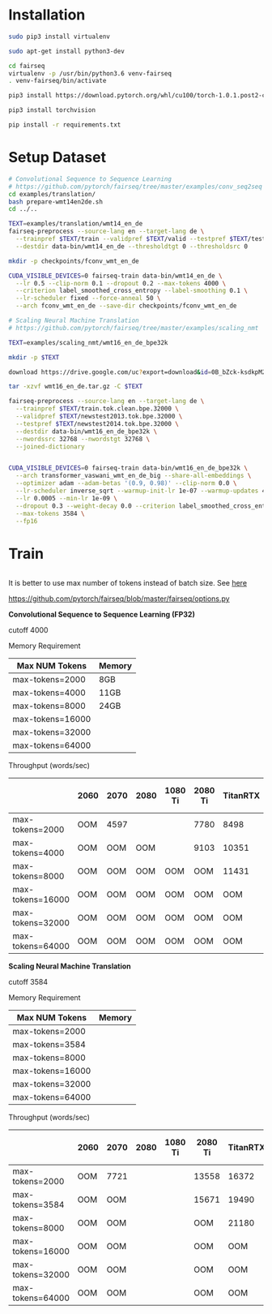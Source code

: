Installation
===

```bash
sudo pip3 install virtualenv

sudo apt-get install python3-dev

cd fairseq
virtualenv -p /usr/bin/python3.6 venv-fairseq
. venv-fairseq/bin/activate

pip3 install https://download.pytorch.org/whl/cu100/torch-1.0.1.post2-cp36-cp36m-linux_x86_64.whl

pip3 install torchvision

pip install -r requirements.txt

```


Setup Dataset
===


```bash
# Convolutional Sequence to Sequence Learning
# https://github.com/pytorch/fairseq/tree/master/examples/conv_seq2seq
cd examples/translation/
bash prepare-wmt14en2de.sh
cd ../..

TEXT=examples/translation/wmt14_en_de
fairseq-preprocess --source-lang en --target-lang de \
  --trainpref $TEXT/train --validpref $TEXT/valid --testpref $TEXT/test \
  --destdir data-bin/wmt14_en_de --thresholdtgt 0 --thresholdsrc 0

mkdir -p checkpoints/fconv_wmt_en_de

CUDA_VISIBLE_DEVICES=0 fairseq-train data-bin/wmt14_en_de \
  --lr 0.5 --clip-norm 0.1 --dropout 0.2 --max-tokens 4000 \
  --criterion label_smoothed_cross_entropy --label-smoothing 0.1 \
  --lr-scheduler fixed --force-anneal 50 \
  --arch fconv_wmt_en_de --save-dir checkpoints/fconv_wmt_en_de

```

```bash
# Scaling Neural Machine Translation
# https://github.com/pytorch/fairseq/tree/master/examples/scaling_nmt

TEXT=examples/scaling_nmt/wmt16_en_de_bpe32k

mkdir -p $TEXT

download https://drive.google.com/uc?export=download&id=0B_bZck-ksdkpM25jRUN2X2UxMm8

tar -xzvf wmt16_en_de.tar.gz -C $TEXT

fairseq-preprocess --source-lang en --target-lang de \
  --trainpref $TEXT/train.tok.clean.bpe.32000 \
  --validpref $TEXT/newstest2013.tok.bpe.32000 \
  --testpref $TEXT/newstest2014.tok.bpe.32000 \
  --destdir data-bin/wmt16_en_de_bpe32k \
  --nwordssrc 32768 --nwordstgt 32768 \
  --joined-dictionary


CUDA_VISIBLE_DEVICES=0 fairseq-train data-bin/wmt16_en_de_bpe32k \
  --arch transformer_vaswani_wmt_en_de_big --share-all-embeddings \
  --optimizer adam --adam-betas '(0.9, 0.98)' --clip-norm 0.0 \
  --lr-scheduler inverse_sqrt --warmup-init-lr 1e-07 --warmup-updates 4000 \
  --lr 0.0005 --min-lr 1e-09 \
  --dropout 0.3 --weight-decay 0.0 --criterion label_smoothed_cross_entropy --label-smoothing 0.1 \
  --max-tokens 3584 \
  --fp16
```


Train
===


```bash


```

It is better to use max number of tokens instead of batch size. See [here](https://github.com/pytorch/fairseq/issues/143)

https://github.com/pytorch/fairseq/blob/master/fairseq/options.py


**Convolutional Sequence to Sequence Learning (FP32)**

cutoff 4000

Memory Requirement

| Max NUM Tokens | Memory  |
|---|---|
| max-tokens=2000 | 8GB |
| max-tokens=4000 | 11GB |
| max-tokens=8000 | 24GB |
| max-tokens=16000 |  |
| max-tokens=32000 |  |
| max-tokens=64000 |  |

Throughput (words/sec) 

|   | 2060  | 2070  | 2080  |  1080 Ti | 2080 Ti | TitanRTX | Quadro RTX 6000 | V100 | Quadro RTX 8000 |
|---|---|---|---|---|---|---|---|---|---|
| max-tokens=2000  | OOM | 4597 |  |  | 7780 | 8498 |  |  |  |
| max-tokens=4000  | OOM | OOM | OOM |  | 9103 | 10351 |  |  |  |
| max-tokens=8000  | OOM | OOM | OOM | OOM | OOM | 11431 |  |  |  |
| max-tokens=16000  | OOM | OOM | OOM | OOM | OOM | OOM | OOM |  |  |
| max-tokens=32000 | OOM | OOM | OOM | OOM | OOM | OOM | OOM |  |  |
| max-tokens=64000 | OOM | OOM | OOM | OOM | OOM | OOM | OOM |  |  |


**Scaling Neural Machine Translation**

cutoff 3584

Memory Requirement

| Max NUM Tokens | Memory  |
|---|---|
| max-tokens=2000 | |
| max-tokens=3584 | |
| max-tokens=8000 | |
| max-tokens=16000 |  |
| max-tokens=32000 |  |
| max-tokens=64000 |  |

Throughput (words/sec) 

|   | 2060  | 2070  | 2080  |  1080 Ti | 2080 Ti | TitanRTX | Quadro RTX 6000 | V100 | Quadro RTX 8000 |
|---|---|---|---|---|---|---|---|---|---|
| max-tokens=2000  | OOM | 7721 |  |  | 13558 | 16372 |  |  |  |
| max-tokens=3584  | OOM | OOM |  |  | 15671 | 19490 |  |  |  |
| max-tokens=8000  | OOM | OOM |  |  | OOM | 21180 |  |  |  |
| max-tokens=16000 | OOM | OOM |  |  | OOM | OOM |  |  |  |
| max-tokens=32000 | OOM | OOM |  |  | OOM | OOM |  |  |  |
| max-tokens=64000 | OOM | OOM |  |  | OOM | OOM |  |  |  |
